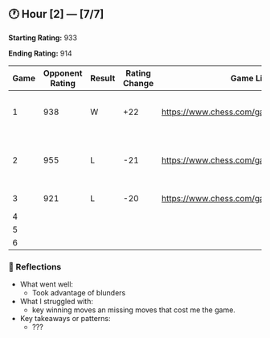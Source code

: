 ## 🕐 Hour [2] — [7/7] 

**Starting Rating:** 
933

**Ending Rating:**
914

| Game | Opponent Rating | Result | Rating Change | Game Link | Notes |
|------|-----------------|--------|---------------|-----------|-------|
| 1    |938   |W       |+22           |https://www.chess.com/game/140467093260|Opp blundered, I took advantage|
| 2    |955   |L       |-21           |https://www.chess.com/game/140467593604|I blundered the last few moves|
| 3    |921   |L       |-20           |https://www.chess.com/game/140468229654|Missed M1|
| 4    |                  |        |                |           |       |
| 5    |                  |        |                |           |       |
| 6    |                  |        |                |           |       |

### 🧠 Reflections
- What went well:
  - Took advantage of blunders
- What I struggled with:
  - key winning moves an missing moves that cost me the game.
- Key takeaways or patterns:
  - ???
